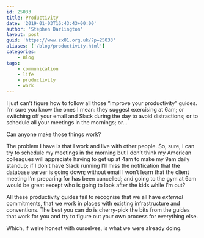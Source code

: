 ```yaml
---
id: 25033
title: Productivity
date: '2019-01-03T16:43:43+00:00'
author: 'Stephen Darlington'
layout: post
guid: 'https://www.zx81.org.uk/?p=25033'
aliases: ['/blog/productivity.html']
categories:
    - Blog
tags:
    - communication
    - life
    - productivity
    - work
---
```


I just can’t figure how to follow all those “improve your productivity” guides. I’m sure you know the ones I mean: they suggest exercising at 6am; or switching off your email and Slack during the day to avoid distractions; or to schedule all your meetings in the mornings; or…

Can anyone make those things work?

The problem I have is that I work and live with other people. So, sure, I can try to schedule my meetings in the morning but I don’t think my American colleagues will appreciate having to get up at 4am to make my 9am daily standup; if I don’t have Slack running I’ll miss the notification that the database server is going down; without email I won’t learn that the client meeting I’m preparing for has been cancelled; and going to the gym at 6am would be great except who is going to look after the kids while I’m out?

All these productivity guides fail to recognise that we all have *external* commitments, that we work in places with existing infrastructure and conventions. The best you can do is cherry-pick the bits from the guides that work for you and try to figure out your own process for everything else.

Which, if we’re honest with ourselves, is what we were already doing.